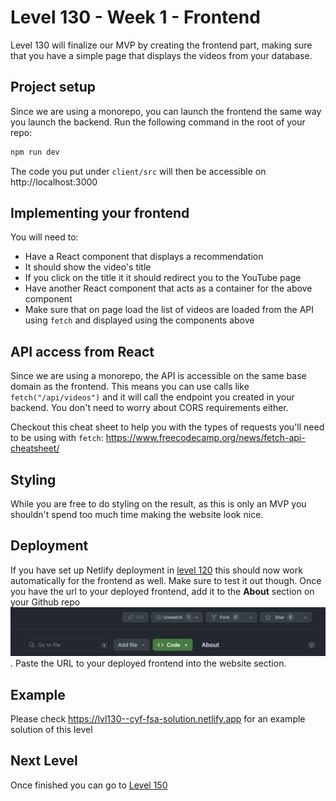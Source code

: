 # Level 130 - Week 1 - Frontend

Level 130 will finalize our MVP by creating the frontend part, making sure that you have a simple page that displays the videos from your database.

## Project setup

Since we are using a monorepo, you can launch the frontend the same way you launch the backend. Run the following command in the root of your repo:

```sh
npm run dev
```

The code you put under `client/src` will then be accessible on http://localhost:3000

## Implementing your frontend

You will need to:

- Have a React component that displays a recommendation
- It should show the video's title
- If you click on the title it it should redirect you to the YouTube page
- Have another React component that acts as a container for the above component
- Make sure that on page load the list of videos are loaded from the API using `fetch` and displayed using the components above

## API access from React

Since we are using a monorepo, the API is accessible on the same base domain as the frontend. This means you can use calls like `fetch("/api/videos")` and it will call the endpoint you created in your backend. You don't need to worry about CORS requirements either.

Checkout this cheat sheet to help you with the types of requests you'll need to be using with `fetch`: https://www.freecodecamp.org/news/fetch-api-cheatsheet/

## Styling

While you are free to do styling on the result, as this is only an MVP you shouldn't spend too much time making the website look nice.

## Deployment

If you have set up Netlify deployment in [level 120](./120.md) this should now work automatically for the frontend as well. Make sure to test it out though. Once you have the url to your deployed frontend, add it to the **About** section on your Github repo ![about settings for github repo](about-githubrepo.png). Paste the URL to your deployed frontend into the website section.

## Example

Please check https://lvl130--cyf-fsa-solution.netlify.app for an example solution of this level

## Next Level

Once finished you can go to [Level 150](./150.md)
